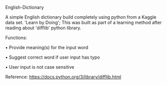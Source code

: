 
English-Dictionary

A simple English dictionary build completely using python from a Kaggle data set. 
'Learn by Doing'; This was built as part of a learning method after reading about 'difflib' python library. 

Functions:

• Provide meaning(s) for the input word

• Suggest correct word if user input has typo

• User input is not case sensitive


Reference: https://docs.python.org/3/library/difflib.html
